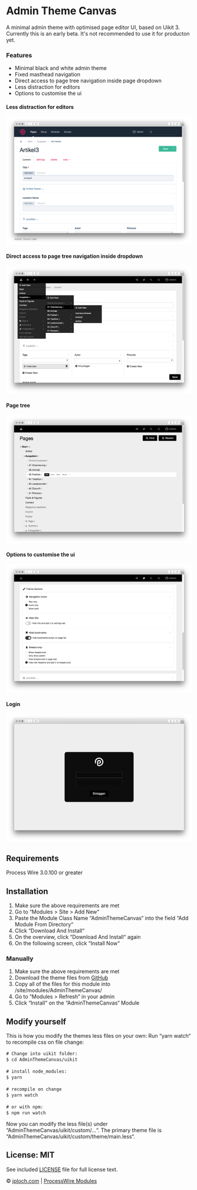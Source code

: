 # Admin Theme Canvas
A minimal admin theme with optimised page editor UI, based on Uikit 3. 
Currently this is an early beta. It's not recommended to use it for producton yet.

### Features

* Minimal black and white admin theme 
* Fixed masthead navigation
* Direct access to page tree navigation inside page dropdown 
* Less distraction for editors
* Options to customise the ui


#### Less distraction for editors
![alt text](https://raw.githubusercontent.com/jploch/AdminThemeCanvas/main/docs/images/edit.gif "Page edit screen")

#### Direct access to page tree navigation inside dropdown 
![alt text](https://raw.githubusercontent.com/jploch/AdminThemeCanvas/main/docs/images/nav.png "Navigation")

#### Page tree
![alt text](https://raw.githubusercontent.com/jploch/AdminThemeCanvas/main/docs/images/tree.png "Page Tree")

#### Options to customise the ui
![alt text](https://raw.githubusercontent.com/jploch/AdminThemeCanvas/main/docs/images/options.png "Options")

#### Login
![alt text](https://raw.githubusercontent.com/jploch/AdminThemeCanvas/main/docs/images/login.png "Login")


## Requirements

Process Wire 3.0.100 or greater

## Installation

1. Make sure the above requirements are met
1. Go to “Modules > Site > Add New“
2. Paste the Module Class Name “AdminThemeCanvas“ into the field “Add Module From Directory“
3. Click “Download And Install“
4. On the overview, click “Download And Install“ again
5. On the following screen, click “Install Now“

### Manually

1. Make sure the above requirements are met
2. Download the theme files from [GitHub](https://github.com/jploch/AdminThemeCanvas) 
3. Copy all of the files for this module into /site/modules/AdminThemeCanvas/
4. Go to “Modules > Refresh” in your admin
5. Click “Install“ on the “AdminThemeCanvas“ Module


## Modify yourself

This is how you modify the themes less files on your own: Run “yarn watch“ to recompile css on file change:

	# Change into uikit folder:
	$ cd AdminThemeCanvas/uikit

	# install node_modules:
	$ yarn

	# recompile on change
	$ yarn watch

	# or with npm:
	$ npm run watch

Now you can modify the less file(s) under “AdminThemeCanvas/uikit/custom/…“.
The primary theme file is “AdminThemeCanvas/uikit/custom/theme/main.less“.


## License: MIT

See included [LICENSE](https://github.com/jploch/AdminThemeCanvas/blob/master/LICENSE) file for full license text.

© [jploch.com](https://www.janploch.de) | [ProcessWire Modules](https://modules.processwire.com/authors/jploch/)
